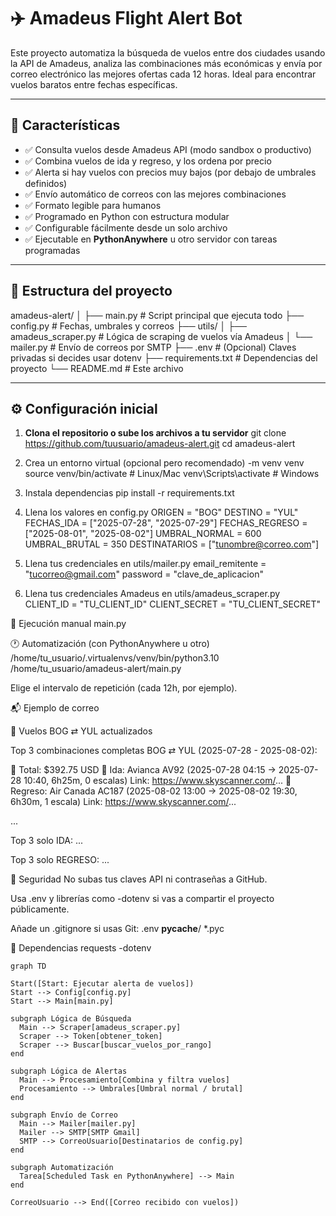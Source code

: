 
# ✈️ Amadeus Flight Alert Bot

Este proyecto automatiza la búsqueda de vuelos entre dos ciudades usando la API de Amadeus, analiza las combinaciones más económicas y envía por correo electrónico las mejores ofertas cada 12 horas. Ideal para encontrar vuelos baratos entre fechas específicas.

---

## 🚀 Características

- ✅ Consulta vuelos desde Amadeus API (modo sandbox o productivo)
- ✅ Combina vuelos de ida y regreso, y los ordena por precio
- ✅ Alerta si hay vuelos con precios muy bajos (por debajo de umbrales definidos)
- ✅ Envío automático de correos con las mejores combinaciones
- ✅ Formato legible para humanos
- ✅ Programado en Python con estructura modular
- ✅ Configurable fácilmente desde un solo archivo
- ✅ Ejecutable en **PythonAnywhere** u otro servidor con tareas programadas

---

## 📁 Estructura del proyecto

amadeus-alert/
│
├── main.py # Script principal que ejecuta todo
├── config.py # Fechas, umbrales y correos
├── utils/
│ ├── amadeus_scraper.py # Lógica de scraping de vuelos vía Amadeus
│ └── mailer.py # Envío de correos por SMTP
├── .env # (Opcional) Claves privadas si decides usar dotenv
├── requirements.txt # Dependencias del proyecto
└── README.md # Este archivo

---

## ⚙️ Configuración inicial

1. **Clona el repositorio o sube los archivos a tu servidor**
   git clone https://github.com/tuusuario/amadeus-alert.git
   cd amadeus-alert

2. Crea un entorno virtual (opcional pero recomendado)
    -m venv venv
   source venv/bin/activate  # Linux/Mac
   venv\Scripts\activate     # Windows

3. Instala dependencias
   pip install -r requirements.txt

4. Llena los valores en config.py
   ORIGEN = "BOG"
   DESTINO = "YUL"
   FECHAS_IDA = ["2025-07-28", "2025-07-29"]
   FECHAS_REGRESO = ["2025-08-01", "2025-08-02"]
   UMBRAL_NORMAL = 600
   UMBRAL_BRUTAL = 350
   DESTINATARIOS = ["tunombre@correo.com"]

5. Llena tus credenciales en utils/mailer.py
   email_remitente = "tucorreo@gmail.com"
   password = "clave_de_aplicacion"

6. Llena tus credenciales Amadeus en utils/amadeus_scraper.py
   CLIENT_ID = "TU_CLIENT_ID"
   CLIENT_SECRET = "TU_CLIENT_SECRET"

🧪 Ejecución manual
    main.py

🕐 Automatización (con PythonAnywhere u otro)
   /home/tu_usuario/.virtualenvs/venv/bin/python3.10 /home/tu_usuario/amadeus-alert/main.py

Elige el intervalo de repetición (cada 12h, por ejemplo).

📬 Ejemplo de correo

🛫 Vuelos BOG ⇄ YUL actualizados

Top 3 combinaciones completas BOG ⇄ YUL (2025-07-28 - 2025-08-02):

💼 Total: $392.75 USD
   🛫 Ida: Avianca AV92 (2025-07-28 04:15 → 2025-07-28 10:40, 6h25m, 0 escalas)
       Link: https://www.skyscanner.com/...
   🛬 Regreso: Air Canada AC187 (2025-08-02 13:00 → 2025-08-02 19:30, 6h30m, 1 escala)
       Link: https://www.skyscanner.com/...

...

Top 3 solo IDA:
...

Top 3 solo REGRESO:
...

🔐 Seguridad
No subas tus claves API ni contraseñas a GitHub.

Usa .env y librerías como -dotenv si vas a compartir el proyecto públicamente.

Añade un .gitignore si usas Git:
.env
__pycache__/
*.pyc

📌 Dependencias
requests
-dotenv

```mermaid
graph TD

Start([Start: Ejecutar alerta de vuelos])
Start --> Config[config.py]
Start --> Main[main.py]

subgraph Lógica de Búsqueda
  Main --> Scraper[amadeus_scraper.py]
  Scraper --> Token[obtener_token]
  Scraper --> Buscar[buscar_vuelos_por_rango]
end

subgraph Lógica de Alertas
  Main --> Procesamiento[Combina y filtra vuelos]
  Procesamiento --> Umbrales[Umbral normal / brutal]
end

subgraph Envío de Correo
  Main --> Mailer[mailer.py]
  Mailer --> SMTP[SMTP Gmail]
  SMTP --> CorreoUsuario[Destinatarios de config.py]
end

subgraph Automatización
  Tarea[Scheduled Task en PythonAnywhere] --> Main
end

CorreoUsuario --> End([Correo recibido con vuelos])

```
